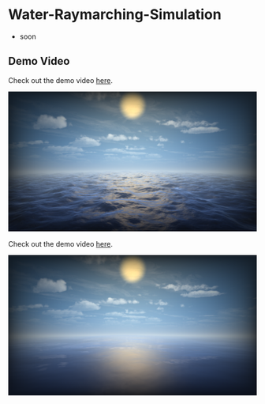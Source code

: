 # Water-Raymarching-Simulation
- soon
## Demo Video

Check out the demo video [here](./D-Engine/Recordings/WaterSkyBox2.mp4).

[![Demo Video](./D-Engine/Recordings/screenshot.png)](./D-Engine/Recordings/WaterSkyBox2.mp4)


Check out the demo video [here](./D-Engine/Recordings/WaterSkyBox.mp4).

[![Demo Video](./D-Engine/Recordings/lowFreq.png)](./D-Engine/Recordings/WaterSkyBox.mp4)
